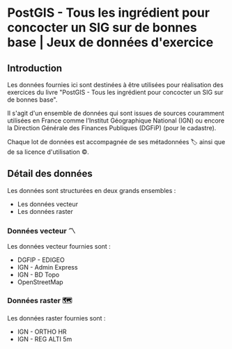 # PostGIS - Tous les ingrédient pour concocter un SIG sur de bonnes base | Jeux de données d'exercice

## Introduction
Les données fournies ici sont destinées à être utilisées pour réalisation des exercices du livre "PostGIS - Tous les ingrédient pour concocter un SIG sur de bonnes base".

Il s'agit d'un ensemble de données qui sont issues de sources couramment utilisées en France comme l’Institut Géographique National (IGN) ou encore la Direction Générale des Finances Publiques (DGFiP) (pour le cadastre).

Chaque lot de données est accompagnée de ses métadonnées 🏷️ ainsi que de sa licence d'utilisation ©️.

## Détail des données
Les données sont structurées en deux grands ensembles :
- Les données vecteur
- Les données raster

### Données vecteur 〽️
Les données vecteur fournies sont :
- DGFIP - EDIGEO
- IGN - Admin Express
- IGN - BD Topo
- OpenStreetMap

### Données raster 🗺️
Les données raster fournies sont :
- IGN - ORTHO HR
- IGN - REG ALTI 5m